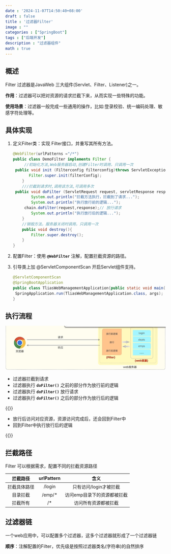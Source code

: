 ```yaml
---
date : '2024-11-07T14:50:40+08:00'
draft : false
title : '过滤器Filter'
image : ""
categories : ["SpringBoot"]
tags : ["后端开发"]
description : "过滤器组件"
math : true
---
```

## 概述

Filter 过滤器是JavaWeb 三大组件(Servlet、Filter、Listener)之一。

**作用**：过滤器可以把对资源的请求拦截下来，从而实现一些特殊的功能。

**使用场景**：过滤器一般完成一些通用的操作，比如:登录校验、统一编码处理、敏感字符处理等。

## 具体实现

1. 定义Filter类：实现 Filter接口，并重写其所有方法。

   ```java
   @WebFilter(urlPatterns ="/*")
   public class DemoFilter implements Filter {
        //初始化方法,Web服务器启动,创建Filter时调用，只调用一次
   	public void init (Filterconfig filterconfig)throws ServletException {
          Filter.super.init(filterConfig);
       }
       ///拦截到请求时,调用该方法,可调用多次
   	public void doFilter (ServletRequest request, servletResponse response, Filterchain chain){
           System.out.println("拦截方法执行，拦截到了请求...");
           System.out.println("执行放行前的逻辑...");
       	chain.doFilter(request,response);// 放行请求
           System.out.println("执行放行后的逻辑...");
       }
       //销毁方法，服务器关闭时调用，只调用一次
       public void destroy(){
           Filter.super.destroy();
       }
   }
   ```
2. 配置Filter：使用 **`@WebFilter`** 注解，配置拦截资源的路径。
3. 引导类上加 @ServletComponentScan 开启Servlet组件支持。

   ```java
   @ServletComponentScan
   @SpringBootApplication
   public class TliasWebManagementApplication{public static void main(stringl] args){
   	SpringApplication.run(TliasWebManagementApplication.class, args);
   }
   ```

   



## 执行流程

![执行流程](微信截图_20241107153011.png)

- 过滤器拦截到请求
- 过滤器执行 **`doFilter()`** 之前的部分作为放行前的逻辑
- 过滤器执行 **`doFilter()`** 放行请求
- 过滤器执行 **`doFilter()`** 之后的部分作为放行后的逻辑

{{<notice tip>}}

- 放行后访问对应资源，资源访问完成后，还会回到Filter中
- 回到Filter中执行放行后的逻辑

{{</notice>}}

## 拦截路径

Filter 可以根据需求，配置不同的拦截资源路径

|   拦截路径   | urlPattern |            含义             |
| :----------: | :--------: | :-------------------------: |
| 拦截具体路径 |   /login   |   只有访问/login才被拦截    |
|   目录拦截   |   /emp/*   | 访问emp目录下的资源都被拦截 |
|   拦截所有   |     /*     |    访问所有资源都被拦截     |

## 过滤器链

一个web应用中，可以配置多个过滤器，这多个过滤器就形成了一个过滤器链

**顺序**：注解配置的Filter，优先级是按照过滤器类名(字符串)的自然排序